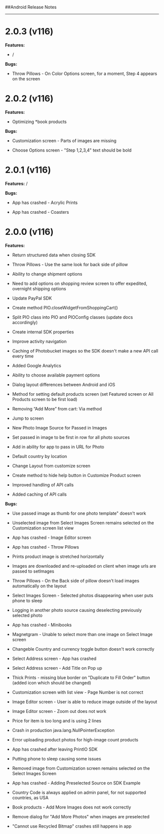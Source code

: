 ##Android Release Notes

***

2.0.3 (v116)
============

**Features:**

*   /

**Bugs:**

* Throw Pillows - On Color Options screen, for a moment, Step 4 appears on the screen

### 

2.0.2 (v116)
============

**Features:**

* Optimizing \*book products

**Bugs:**

* Customization screen - Parts of images are missing

* Choose Options screen - "Step 1,2,3,4" text should be bold

### 

2.0.1 (v116)
============

**Features:** /

**Bugs:**

* App has crashed - Acrylic Prints

* App has crashed - Coasters

### 

2.0.0 (v116)
============

**Features:**

* Return structured data when closing SDK

* Throw Pillows - Use the same look for back side of pillow

* Ability to change shipment options

* Need to add options on shopping review screen to offer expedited, overnight shipping options

* Update PayPal SDK

* Create method PIO.closeWidgetFromShoppingCart()

* Split PIO class into PIO and PIOConfig classes (update docs accordingly)

* Create internal SDK properties

* Improve activity navigation

* Caching of Photobucket images so the SDK doesn't make a new API call every time

* Added Google Analytics

* Ability to choose available payment options

* Dialog layout differences between Android and iOS

* Method for setting default products screen (set Featured screen or All Products screen to be first load)

* Removing “Add More” from cart: Via method

* Jump to screen

* New Photo Image Source for Passed in Images

* Set passed in image to be first in row for all photo sources

* Add in ability for app to pass in URL for Photo

* Default country by location

* Change Layout from customize screen

* Create method to hide help button in Customize Product screen

* Improved handling of API calls

* Added caching of API calls

**Bugs:**

* Use passed image as thumb for one photo template" doesn't work

* Unselected image from Select Images Screen remains selected on the Customization screen list view

* App has crashed - Image Editor screen

* App has crashed - Throw Pillows

* Prints product image is stretched horizontally

* Images are downloaded and re-uploaded on client when image urls are passed to setImages

* Throw Pillows - On the Back side of pillow doesn't load images automatically on the layout

* Select Images Screen - Selected photos disappearing when user puts phone to sleep

* Logging in another photo source causing deselecting previously selected photo

* App has crashed - Minibooks

* Magnetgram - Unable to select more than one image on Select Image screen

* Changeble Country and currency toggle button doesn't work correctly

* Select Address screen - App has crashed

* Select Address screen - Add Title on Pop up

* Thick Prints - missing blue border on "Duplicate to Fill Order" button (added icon which should be changed)

* Customization screen with list view - Page Number is not correct

* Image Editor screen - User is able to reduce image outside of the layout

* Image Editor screen - Zoom out does not work

* Price for item is too long and is using 2 lines

* Crash in production java.lang.NullPointerException

* Error uploading product photos for high-image count products

* App has crashed after leaving PrintIO SDK

* Putting phone to sleep causing some issues

* Removed image from Customization screen remains selected on the Select Images Screen

* App has crashed - Adding Preselected Source on SDK Example

* Country Code is always applied on admin panel, for not supported countries, as USA

* Book products - Add More Images does not work correctly

* Remove dialog for "Add More Photos" when images are preselected

* "Cannot use Recycled Bitmap" crashes still happens in app
